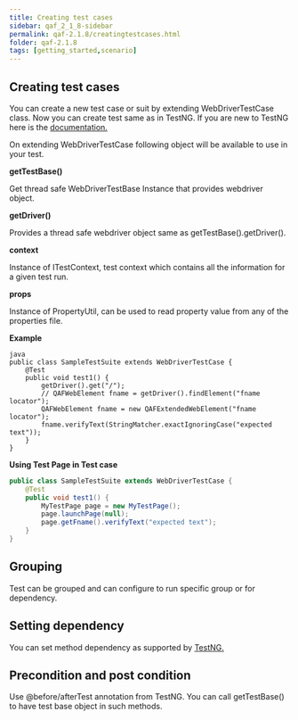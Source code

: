 ```yaml
---
title: Creating test cases
sidebar: qaf_2_1_8-sidebar
permalink: qaf-2.1.8/creatingtestcases.html
folder: qaf-2.1.8
tags: [getting_started,scenario]
---
```


## Creating test cases
You can create a new test case or suit by extending WebDriverTestCase class. Now you can create test same as in TestNG. If you are new to TestNG here is the [documentation.](http://testng.org/doc/documentation-main.html/) 

On extending WebDriverTestCase following object will be available to use in your test.

**getTestBase()**

Get thread safe WebDriverTestBase Instance that provides webdriver object.

**getDriver()**

Provides a thread safe webdriver object same as getTestBase().getDriver().

**context**

Instance of ITestContext, test context which contains all the information for a given test run.

**props**

Instance of PropertyUtil, can be used to read property value from any of the properties file.

**Example**

```
java
public class SampleTestSuite extends WebDriverTestCase {
    @Test
    public void test1() {
        getDriver().get("/");
        // QAFWebElement fname = getDriver().findElement("fname locator");
        QAFWebElement fname = new QAFExtendedWebElement("fname locator");
        fname.verifyText(StringMatcher.exactIgnoringCase("expected text"));
    }
}
```
**Using Test Page in Test case**

```java
public class SampleTestSuite extends WebDriverTestCase {
    @Test
    public void test1() {
        MyTestPage page = new MyTestPage();
        page.launchPage(null);
        page.getFname().verifyText("expected text");
    }
}
```

## Grouping

Test can be grouped and can configure to run specific group or for dependency.

## Setting dependency

You can set method dependency as supported by [TestNG.](http://testng.org/doc/documentation-main.html#dependent-methods)

## Precondition and post condition

Use @before/afterTest annotation from TestNG. You can call getTestBase() to have test base object in such methods.
